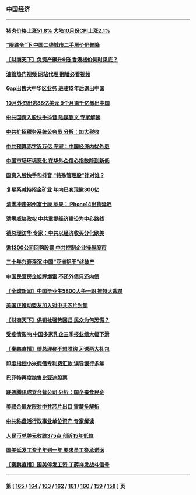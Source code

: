 ### 中国经济
---
#### [猪肉价格上涨51.8% 大陆10月份CPI上涨2.1%](../../pages/ncid283/n13862336.md?11091645) 
#### [“限跌令”下 中国二线城市二手房价仍普降](../../pages/ncid283/n13862093.md?11091645) 
#### [【财商天下】负资产飙升9倍 香港楼价何时见底？](../../pages/ncid283/n13862025.md?11091645) 
#### [油管热门视频 网站代理 翻墙必看视频](http://150.230.27.170:81/youtube.html?11091645)
#### [Gap出售大中华区业务 进驻12年后退出中国](../../pages/ncid283/n13862077.md?11091645) 
#### [10月外资出逃88亿美元 9个月逾千亿撤出中国](../../pages/ncid283/n13862006.md?11091645) 
#### [中共国资入股快手抖音 陆媒删文 专家解读](../../pages/ncid283/n13861690.md?11091645) 
#### [中共扩招税务系统公务员 分析：加大税收](../../pages/ncid283/n13861041.md?11091645) 
#### [中共预算赤字近万亿 专家：中国经济内忧外患](../../pages/ncid283/n13861051.md?11091645) 
#### [中国市场环境恶化 在华外企信心指数降到新低](../../pages/ncid283/n13861027.md?11091645) 
#### [国资入股快手和抖音 “特殊管理股”针对谁？](../../pages/ncid283/n13860669.md?11091645) 
#### [复星系减持招金矿业 年内已套现逾300亿](../../pages/ncid283/n13860747.md?11091645) 
#### [清零冲击郑州富士康 苹果：iPhone14出货延迟](../../pages/ncid283/n13860720.md?11091645) 
#### [清零威胁政权 中共重提经济建设为中心路线](../../pages/ncid283/n13860724.md?11091645) 
#### [德总理访华 专家：中共以经济收买分化欧美](../../pages/ncid283/n13860603.md?11091645) 
#### [逾1300公司回购股票 中共控制企业操纵股市](../../pages/ncid283/n13860391.md?11091645) 
#### [三十年兴衰浮沉 中国“亚洲铝王”终破产](../../pages/ncid283/n13859989.md?11091645) 
#### [中国民营房企旭辉爆雷 不还外债只还内债](../../pages/ncid283/n13860001.md?11091645) 
#### [【全球新闻】中国毕业生5800人争一职 推特大裁员](../../pages/ncid283/n13859787.md?11091645) 
#### [美国正推动盟友加入对中共芯片封锁](../../pages/ncid283/n13859981.md?11091645) 
#### [【财商天下】供销社强势回归 民众为何恐慌？](../../pages/ncid283/n13859704.md?11091645) 
#### [受疫情影响 中国多家乳企三季报业绩大幅下滑](../../pages/ncid283/n13859741.md?11091645) 
#### [【秦鹏直播】德总理称不想脱钩 习送两大礼包](../../pages/ncid283/n13859729.md?11091645) 
#### [印度指控小米假借专利费汇款 误导银行多年](../../pages/ncid283/n13859680.md?11091645) 
#### [巴菲特再度抛售比亚迪股票](../../pages/ncid283/n13859721.md?11091645) 
#### [联通腾讯成立合营公司 分析：国企蚕食民企](../../pages/ncid283/n13858102.md?11091645) 
#### [美联合盟友限对中共芯片出口 雷蒙多解析](../../pages/ncid283/n13859663.md?11091645) 
#### [中共称盘活行政事业单位资产 专家解读](../../pages/ncid283/n13859424.md?11091645) 
#### [人民币兑美元收跌375点 创近15年低位](../../pages/ncid283/n13859198.md?11091645) 
#### [国美延发工资半年到一年 要求员工签承诺函](../../pages/ncid283/n13859134.md?11091645) 
#### [【秦鹏直播】国美停发工资 丁薛祥发战斗信号](../../pages/ncid283/n13859067.md?11091645) 

---
#### 第 [ [165](./165.md?11091645) / [164](./164.md?11091645) / [163](./163.md?11091645) / [162](./162.md?11091645) / [161](./161.md?11091645) / [160](./160.md?11091645) / [159](./159.md?11091645) / [158](./158.md?11091645) ] 页
